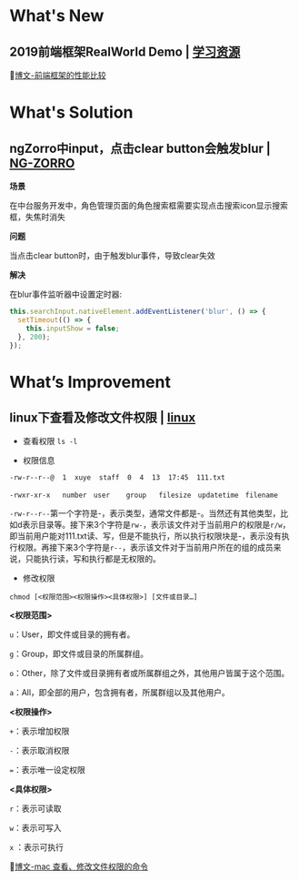 # What's New

## 2019前端框架RealWorld Demo | [学习资源]()

💬[博文-前端框架的性能比较](https://nextfe.com/frontend-frameworks-benchmark-2019/)

# What's Solution

## ngZorro中input，点击clear button会触发blur | [NG-ZORRO]()

**场景**

在中台服务开发中，角色管理页面的角色搜索框需要实现点击搜索icon显示搜索框，失焦时消失

**问题**

当点击clear button时，由于触发blur事件，导致clear失效

**解决**

在blur事件监听器中设置定时器:

```js
this.searchInput.nativeElement.addEventListener('blur', () => {
  setTimeout(() => {
    this.inputShow = false;
  }, 200);
});
```

# What’s Improvement

## linux下查看及修改文件权限 | [linux]()

- 查看权限 ```ls -l```

- 权限信息

```-rw-r--r--@  1  xuye  staff  0  4  13  17:45  111.txt```

```-rwxr-xr-x   number　user    group   filesize　updatetime　filename```

```-rw-r--r--```第一个字符是-，表示类型，通常文件都是-。当然还有其他类型，比如d表示目录等。接下来3个字符是```rw-```，表示该文件对于当前用户的权限是```r/w```，即当前用户能对111.txt读、写，但是不能执行，所以执行权限块是-，表示没有执行权限。再接下来3个字符是```r--```，表示该文件对于当前用户所在的组的成员来说，只能执行读，写和执行都是无权限的。

- 修改权限

```chmod [<权限范围><权限操作><具体权限>] [文件或目录…]```

**<权限范围>**

```u```：User，即文件或目录的拥有者。

```g```：Group，即文件或目录的所属群组。

```o```：Other，除了文件或目录拥有者或所属群组之外，其他用户皆属于这个范围。

```a```：All，即全部的用户，包含拥有者，所属群组以及其他用户。

**<权限操作>**

```+```：表示增加权限

```-```：表示取消权限

```=```：表示唯一设定权限

**<具体权限>**

```r```：表示可读取

```w```：表示可写入

```x``` ：表示可执行

💬[博文-mac 查看、修改文件权限的命令](https://www.jianshu.com/p/d5f9672f94ef)